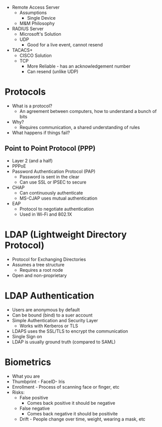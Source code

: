- Remote Access Server
	- Assumptions
		- Single Device
	- M&M Philosophy
- RADIUS Server
	- Microsoft's Solution
	- UDP
		- Good for a live event, cannot resend
- TACACS+
	- CISCO Solution
	- TCP
		- More Reliable - has an acknowledgement number
		- Can resend (unlike UDP)

# Protocols
- What is a protocol?
	- An agreement between computers, how to understand a bunch of bits
- Why?
	- Requires communication, a shared understanding of rules
- What happens if things fail?

## Point to Point Protocol (PPP)
- Layer 2 (and a half)
- PPPoE
- Password Authentication Protocol (PAP)
	- Password is sent in the clear
	- Can use SSL or IPSEC to secure
- CHAP
	- Can continuously authenticate
	- MS-CJAP uses mutual authentication
- EAP
	- Protocol to negotiate authentication
	- Used in Wi-Fi and 802.1X

# LDAP (Lightweight Directory Protocol)
- Protocol for Exchanging Directories
- Assumes a tree structure
	- Requires a root node
- Open and non-proprietary

# LDAP Authentication
- Users are anonymous by default
- Can be bound (bind) to a suer account
- Simple Authentication and Security Layer
	- Works with Kerberos or TLS
- LDAPS uses the SSL/TLS to encrypt the communication
- Single Sign on
- LDAP is usually ground truth (compared to SAML)

# Biometrics
- What you are
- Thumbprint - FaceID- Iris
- Enrollment - Process of scanning face or finger, etc
- Risks:
	- False positive
		- Comes back positive it should be negative
	- False negative
		- Comes back negative it should be positivite
	- Drift - People change over time, weight, wearing a mask, etc